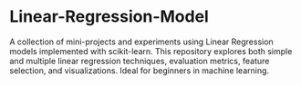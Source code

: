# Linear-Regression-Model
A collection of mini-projects and experiments using Linear Regression models implemented with scikit-learn. This repository explores both simple and multiple linear regression techniques, evaluation metrics, feature selection, and visualizations. Ideal for beginners in machine learning.
